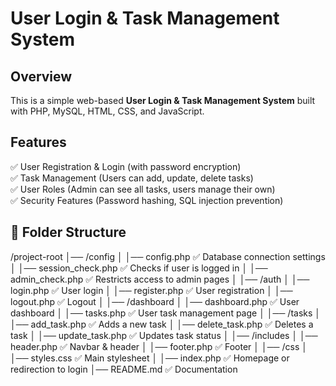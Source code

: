 # User Login & Task Management System

##  Overview
This is a simple web-based **User Login & Task Management System** built with PHP, MySQL, HTML, CSS, and JavaScript.

## Features
✅ User Registration & Login (with password encryption)  
✅ Task Management (Users can add, update, delete tasks)  
✅ User Roles (Admin can see all tasks, users manage their own)  
✅ Security Features (Password hashing, SQL injection prevention)  

## 📂 Folder Structure
/project-root
│── /config
│   │── config.php          ✅ Database connection settings
│   │── session_check.php   ✅ Checks if user is logged in
│   │── admin_check.php     ✅ Restricts access to admin pages
│
│── /auth
│   │── login.php          ✅ User login
│   │── register.php       ✅ User registration
│   │── logout.php         ✅ Logout
│
│── /dashboard
│   │── dashboard.php      ✅ User dashboard
│   │── tasks.php          ✅ User task management page
│
│── /tasks
│   │── add_task.php       ✅ Adds a new task
│   │── delete_task.php    ✅ Deletes a task
│   │── update_task.php    ✅ Updates task status
│
│── /includes
│   │── header.php         ✅ Navbar & header
│   │── footer.php         ✅ Footer
│
│── /css
│   │── styles.css         ✅ Main stylesheet
│
│── index.php             ✅ Homepage or redirection to login
│── README.md             ✅ Documentation
